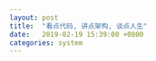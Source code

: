 ```yaml
---
layout: post
title:  "看点代码, 讲点架构, 谈点人生"
date:   2019-02-19 15:39:00 +0800
categories: system 
---
```




